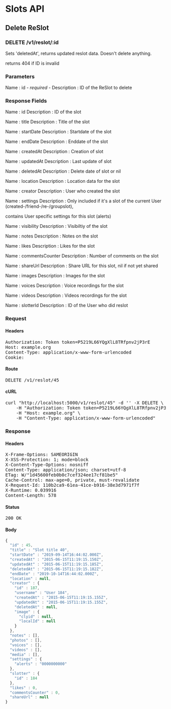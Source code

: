 # Slots API

## Delete ReSlot

### DELETE /v1/reslot/:id

Sets &#39;deletedAt&#39;, returns updated reslot data. Doesn&#39;t delete anything.

returns 404 if ID is invalid

### Parameters

Name : id *- required -*
Description : ID of the ReSlot to delete


### Response Fields

Name : id
Description : ID of the slot

Name : title
Description : Title of the slot

Name : startDate
Description : Startdate of the slot

Name : endDate
Description : Enddate of the slot

Name : createdAt
Description : Creation of slot

Name : updatedAt
Description : Last update of slot

Name : deletedAt
Description : Delete date of slot or nil

Name : location
Description : Location data for the slot

Name : creator
Description : User who created the slot

Name : settings
Description : Only included if it&#39;s a slot of the current User (created-/friend-/re-/groupslot),

contains User specific settings for this slot (alerts)

Name : visibility
Description : Visibiltiy of the slot

Name : notes
Description : Notes on the slot

Name : likes
Description : Likes for the slot

Name : commentsCounter
Description : Number of comments on the slot

Name : shareUrl
Description : Share URL for this slot, nil if not yet shared

Name : images
Description : Images for the slot

Name : voices
Description : Voice recordings for the slot

Name : videos
Description : Videos recordings for the slot

Name : slotterId
Description : ID of the User who did reslot

### Request

#### Headers

<pre>Authorization: Token token=P5219L66YQgXlL8TRfpnv2jP3rE
Host: example.org
Content-Type: application/x-www-form-urlencoded
Cookie: </pre>

#### Route

<pre>DELETE /v1/reslot/45</pre>

#### cURL

<pre class="request">curl &quot;http://localhost:5000/v1/reslot/45&quot; -d &#39;&#39; -X DELETE \
	-H &quot;Authorization: Token token=P5219L66YQgXlL8TRfpnv2jP3rE&quot; \
	-H &quot;Host: example.org&quot; \
	-H &quot;Content-Type: application/x-www-form-urlencoded&quot;</pre>

### Response

#### Headers

<pre>X-Frame-Options: SAMEORIGIN
X-XSS-Protection: 1; mode=block
X-Content-Type-Options: nosniff
Content-Type: application/json; charset=utf-8
ETag: W/&quot;1d45600feb0b0c7cef324ee17cf81be5&quot;
Cache-Control: max-age=0, private, must-revalidate
X-Request-Id: 110b2ca9-61ea-41ce-b916-38e3d7971f7f
X-Runtime: 0.039916
Content-Length: 578</pre>

#### Status

<pre>200 OK</pre>

#### Body

```javascript
{
  "id" : 45,
  "title" : "Slot title 40",
  "startDate" : "2019-09-14T16:44:02.000Z",
  "createdAt" : "2015-06-15T11:19:15.150Z",
  "updatedAt" : "2015-06-15T11:19:15.185Z",
  "deletedAt" : "2015-06-15T11:19:15.182Z",
  "endDate" : "2019-10-14T16:44:02.000Z",
  "location" : null,
  "creator" : {
    "id" : 187,
    "username" : "User 184",
    "createdAt" : "2015-06-15T11:19:15.155Z",
    "updatedAt" : "2015-06-15T11:19:15.155Z",
    "deletedAt" : null,
    "image" : {
      "clyid" : null,
      "localId" : null
    }
  },
  "notes" : [],
  "photos" : [],
  "voices" : [],
  "videos" : [],
  "media" : [],
  "settings" : {
    "alerts" : "0000000000"
  },
  "slotter" : {
    "id" : 184
  },
  "likes" : 0,
  "commentsCounter" : 0,
  "shareUrl" : null
}
```
